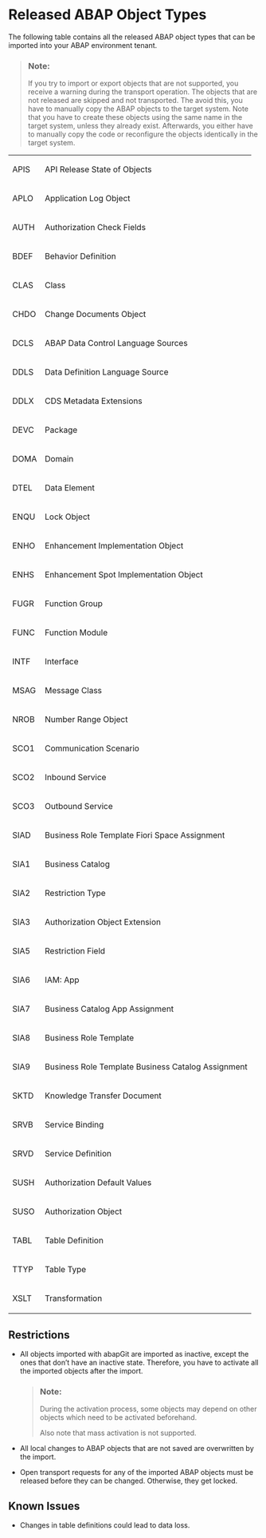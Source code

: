 <!-- loiob31aa03640b940d5981ce2af1cd0a019 -->

# Released ABAP Object Types

The following table contains all the released ABAP object types that can be imported into your ABAP environment tenant.

> ### Note:  
> If you try to import or export objects that are not supported, you receive a warning during the transport operation. The objects that are not released are skipped and not transported. The avoid this, you have to manually copy the ABAP objects to the target system. Note that you have to create these objects using the same name in the target system, unless they already exist. Afterwards, you either have to manually copy the code or reconfigure the objects identically in the target system.


<table>
<tr>
<td>

APIS



</td>
<td>

API Release State of Objects



</td>
</tr>
<tr>
<td>

APLO



</td>
<td>

Application Log Object



</td>
</tr>
<tr>
<td>

AUTH



</td>
<td>

Authorization Check Fields



</td>
</tr>
<tr>
<td>

BDEF



</td>
<td>

Behavior Definition



</td>
</tr>
<tr>
<td>

CLAS



</td>
<td>

Class



</td>
</tr>
<tr>
<td>

CHDO



</td>
<td>

Change Documents Object



</td>
</tr>
<tr>
<td>

DCLS



</td>
<td>

ABAP Data Control Language Sources



</td>
</tr>
<tr>
<td>

DDLS



</td>
<td>

Data Definition Language Source



</td>
</tr>
<tr>
<td>

DDLX



</td>
<td>

CDS Metadata Extensions



</td>
</tr>
<tr>
<td>

DEVC



</td>
<td>

Package



</td>
</tr>
<tr>
<td>

DOMA



</td>
<td>

Domain



</td>
</tr>
<tr>
<td>

DTEL



</td>
<td>

Data Element



</td>
</tr>
<tr>
<td>

ENQU



</td>
<td>

Lock Object



</td>
</tr>
<tr>
<td>

ENHO



</td>
<td>

Enhancement Implementation Object



</td>
</tr>
<tr>
<td>

ENHS



</td>
<td>

Enhancement Spot Implementation Object



</td>
</tr>
<tr>
<td>

FUGR



</td>
<td>

Function Group



</td>
</tr>
<tr>
<td>

FUNC



</td>
<td>

Function Module



</td>
</tr>
<tr>
<td>

INTF



</td>
<td>

Interface



</td>
</tr>
<tr>
<td>

MSAG



</td>
<td>

Message Class



</td>
</tr>
<tr>
<td>

NROB



</td>
<td>

Number Range Object



</td>
</tr>
<tr>
<td>

SCO1



</td>
<td>

Communication Scenario



</td>
</tr>
<tr>
<td>

SCO2



</td>
<td>

Inbound Service



</td>
</tr>
<tr>
<td>

SCO3



</td>
<td>

Outbound Service



</td>
</tr>
<tr>
<td>

SIAD



</td>
<td>

Business Role Template Fiori Space Assignment



</td>
</tr>
<tr>
<td>

SIA1



</td>
<td>

Business Catalog



</td>
</tr>
<tr>
<td>

SIA2



</td>
<td>

Restriction Type



</td>
</tr>
<tr>
<td>

SIA3



</td>
<td>

Authorization Object Extension



</td>
</tr>
<tr>
<td>

SIA5



</td>
<td>

Restriction Field



</td>
</tr>
<tr>
<td>

SIA6



</td>
<td>

IAM: App



</td>
</tr>
<tr>
<td>

SIA7



</td>
<td>

Business Catalog App Assignment



</td>
</tr>
<tr>
<td>

SIA8



</td>
<td>

Business Role Template



</td>
</tr>
<tr>
<td>

SIA9



</td>
<td>

Business Role Template Business Catalog Assignment



</td>
</tr>
<tr>
<td>

SKTD



</td>
<td>

Knowledge Transfer Document



</td>
</tr>
<tr>
<td>

SRVB



</td>
<td>

Service Binding



</td>
</tr>
<tr>
<td>

SRVD



</td>
<td>

Service Definition



</td>
</tr>
<tr>
<td>

SUSH



</td>
<td>

Authorization Default Values



</td>
</tr>
<tr>
<td>

SUSO



</td>
<td>

Authorization Object



</td>
</tr>
<tr>
<td>

TABL



</td>
<td>

Table Definition



</td>
</tr>
<tr>
<td>

TTYP



</td>
<td>

Table Type



</td>
</tr>
<tr>
<td>

XSLT



</td>
<td>

Transformation



</td>
</tr>
</table>



<a name="loiob31aa03640b940d5981ce2af1cd0a019__section_st1_rrk_dhb"/>

## Restrictions

-   All objects imported with abapGit are imported as inactive, except the ones that don’t have an inactive state. Therefore, you have to activate all the imported objects after the import.

    > ### Note:  
    > During the activation process, some objects may depend on other objects which need to be activated beforehand.
    > 
    > Also note that mass activation is not supported.

-   All local changes to ABAP objects that are not saved are overwritten by the import.
-   Open transport requests for any of the imported ABAP objects must be released before they can be changed. Otherwise, they get locked.



<a name="loiob31aa03640b940d5981ce2af1cd0a019__section_sxt_ttv_qjb"/>

## Known Issues

-   Changes in table definitions could lead to data loss.

